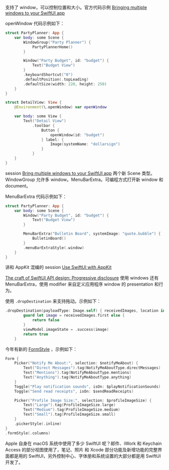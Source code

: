 支持了 window，可以控制位置和大小。官方代码示例 [Bringing multiple windows to your SwiftUI app](https://developer.apple.com/documentation/swiftui/bringing_multiple_windows_to_your_swiftui_app)

openWindow 代码示例如下：
```swift
struct PartyPlanner: App {
    var body: some Scene {
        WindowGroup("Party Planner") {
            PartyPlannerHome()
        }

        Window("Party Budget", id: "budget") {
            Text("Budget View")
        }
        .keyboardShortcut("0")
        .defaultPosition(.topLeading)
        .defaultSize(width: 220, height: 250)
    }
}

struct DetailView: View {
    @Environment(\.openWindow) var openWindow

    var body: some View {
        Text("Detail View")
            .toolbar {
                Button {
                    openWindow(id: "budget")
                } label: {
                    Image(systemName: "dollarsign")
                }
            }
    }
}
```

session [Bring multiple windows to your SwiftUI app](https://developer.apple.com/videos/play/wwdc2022-10061) 两个新 Scene 类型。WindowGroup 允许多 window。MenuBarExtra。可编程方式打开新 window 和 document。

MenuBarExtra 代码示例如下：
```swift
struct PartyPlanner: App {
    var body: some Scene {
        Window("Party Budget", id: "budget") {
            Text("Budget View")
        }

        MenuBarExtra("Bulletin Board", systemImage: "quote.bubble") {
            BulletinBoard()
        }
        .menuBarExtraStyle(.window)
    }
}
```

讲和 AppKit 混编的 session [Use SwiftUI with AppKit](https://developer.apple.com/videos/play/wwdc2022/10075/)

[The craft of SwiftUI API design: Progressive disclosure](https://developer.apple.com/videos/play/wwdc2022-10059) 使用 windows 还有 MenuBarExtra，使用 modifier 来自定义应用程序 window 的 presentation 和行为。

使用 `.dropDestination` 来支持拖动。示例如下：
```swift
.dropDestination(payloadType: Image.self) { receivedImages, location in
        guard let image = receivedImages.first else {
            return false
        }
        viewModel.imageState = .success(image)
        return true
    }
```

今年有新的 [FormStyle](https://developer.apple.com/documentation/swiftui/formstyle/columns) ，示例如下：
```swift
Form {
    Picker("Notify Me About:", selection: $notifyMeAbout) {
        Text("Direct Messages").tag(NotifyMeAboutType.directMessages)
        Text("Mentions").tag(NotifyMeAboutType.mentions)
        Text("Anything").tag(NotifyMeAboutType.anything)
    }
    Toggle("Play notification sounds", isOn: $playNotificationSounds)
    Toggle("Send read receipts", isOn: $sendReadReceipts)

    Picker("Profile Image Size:", selection: $profileImageSize) {
        Text("Large").tag(ProfileImageSize.large)
        Text("Medium").tag(ProfileImageSize.medium)
        Text("Small").tag(ProfileImageSize.small)
    }
    .pickerStyle(.inline)
}
.formStyle(.columns)
```

Apple 自身在 macOS 系统中使用了多少 SwiftUI 呢？邮件、iWork 和  Keychain Access 的部分视图使用了，笔记、照片 和 Xcode 部分功能及新增功能的完整界面都是用的 SwiftUI，另外控制中心、字体册和系统设置的大部分都是用 SwiftUI 开发了。
